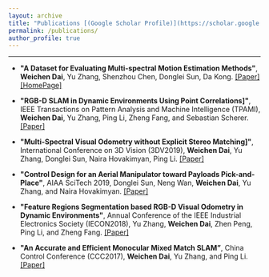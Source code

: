 ```yaml
---
layout: archive
title: "Publications [(Google Scholar Profile)](https://scholar.google.com/citations?hl=en&user=CAAqkAIAAAAJ)"
permalink: /publications/
author_profile: true
---
```


------

* **"A Dataset for Evaluating Multi-spectral Motion Estimation Methods"**, 
**Weichen Dai**, Yu Zhang, Shenzhou Chen, Donglei Sun, Da Kong. 
[[Paper]](https://arxiv.org/abs/2007.00622)
[[HomePage]](https://github.com/NGCLAB/multi-spectral-dataset)

* **"RGB-D SLAM in Dynamic Environments Using Point Correlations]"**, 
IEEE Transactions on Pattern Analysis and Machine Intelligence (TPAMI), 
**Weichen Dai**, Yu Zhang, Ping Li, Zheng Fang, and Sebastian Scherer. 
[[Paper]](https://ieeexplore.ieee.org/document/9145704)

* **"Multi-Spectral Visual Odometry without Explicit Stereo Matching]"**, 
International Conference on 3D Vision (3DV2019),
**Weichen Dai**, Yu Zhang, Donglei Sun, Naira Hovakimyan, Ping Li. 
[[Paper]](https://ieeexplore.ieee.org/abstract/document/8885483)

* **"Control Design for an Aerial Manipulator toward Payloads Pick-and-Place"**, 
AIAA SciTech 2019,
Donglei Sun, Neng Wan, **Weichen Dai**, Yu Zhang, and Naira Hovakimyan.
[[Paper]](https://arc.aiaa.org/doi/pdf/10.2514/6.2019-1291)

* **"Feature Regions Segmentation based RGB-D Visual Odometry in Dynamic Environments"**, 
Annual Conference of the IEEE Industrial Electronics Society (IECON2018), 
Yu Zhang, **Weichen Dai**, Zhen Peng, Ping Li, and Zheng Fang.
[[Paper]](https://ieeexplore.ieee.org/abstract/document/8591053)


* **"An Accurate and Efficient Monocular Mixed Match SLAM”**, 
China Control Conference (CCC2017),
**Weichen Dai**, Yu Zhang, and Ping Li.
[[Paper]](https://ieeexplore.ieee.org/abstract/document/8028440)

<!-- {% if author.googlescholar %}
  You can also find my articles on <u><a href="{{author.googlescholar}}">my Google Scholar profile</a>.</u>
{% endif %} -->

<!-- {% include base_path %}


{% for post in site.publications reversed %}
  {% include archive-single.html %}
{% endfor %} -->
